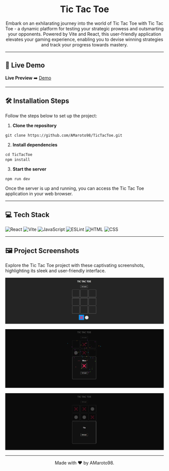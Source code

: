 <div align="center">

# Tic Tac Toe

Embark on an exhilarating journey into the world of Tic Tac Toe with Tic Tac Toe - a dynamic platform for testing your strategic prowess and outsmarting your opponents. Powered by Vite and React, this user-friendly application elevates your gaming experience, enabling you to devise winning strategies and track your progress towards mastery.

</div>

---

## 🚀 Live Demo

**Live Preview** ➡️ [Demo](#)

---

## 🛠️ Installation Steps

Follow the steps below to set up the project:

1. **Clone the repository**

```
git clone https://github.com/AMaroto98/TicTacToe.git
```

2. **Install dependencies**

```
cd TicTacToe
npm install
```

3. **Start the server**

```
npm run dev
```

Once the server is up and running, you can access the Tic Tac Toe application in your web browser.

---

## 💻 Tech Stack

![React](https://img.shields.io/badge/React-20232A?style=for-the-badge&logo=react&logoColor=61DAFB)
![Vite](https://img.shields.io/badge/Vite-646CFF?style=for-the-badge&logo=vite&logoColor=white)
![JavaScript](https://img.shields.io/badge/JavaScript-F7DF1E?style=for-the-badge&logo=javascript&logoColor=black)
![ESLint](https://img.shields.io/badge/ESLint-4B32C3?style=for-the-badge&logo=eslint&logoColor=white)
![HTML](https://img.shields.io/badge/HTML-E34F26?style=for-the-badge&logo=html5&logoColor=white)
![CSS](https://img.shields.io/badge/CSS-1572B6?style=for-the-badge&logo=css3&logoColor=white)

---

## 🖼️ Project Screenshots

Explore the Tic Tac Toe project with these captivating screenshots, highlighting its sleek and user-friendly interface.

![Screenshot](src/assets/Screenshot-one.png)

![Screenshot](src/assets/Screenshot-two.png)

![Screenshot](src/assets/Screenshot-three.png)

---

<div align="center">
Made with ❤️ by AMaroto98.
</div>
